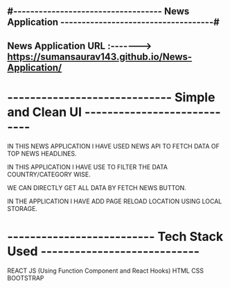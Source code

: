 #----------------------------------- News Application ------------------------------------#
-------------------------------------------------------------------------------------------
   News Application URL :------->   https://sumansaurav143.github.io/News-Application/
-------------------------------------------------------------------------------------------
# -----------------------------  Simple and Clean UI ---------------------------- #
IN THIS NEWS APPLICATION I HAVE USED NEWS API TO FETCH DATA OF TOP NEWS HEADLINES.

IN THIS APPLICATION I HAVE USE TO FILTER THE DATA COUNTRY/CATEGORY WISE.

WE CAN DIRECTLY GET ALL DATA BY FETCH NEWS BUTTON.

IN THE APPLICATION I HAVE ADD PAGE RELOAD LOCATION USING LOCAL STORAGE.

# --------------------------  Tech Stack Used ---------------------------- #

REACT JS (Using Function Component and React Hooks)
HTML
CSS
BOOTSTRAP
